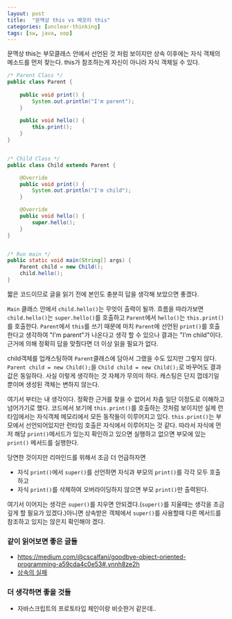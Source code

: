 ```yaml
---
layout: post
title:  "문맥상 this vs 메모리 this"
categories: [unclear-thinking] 
tags: [sw, java, oop]
---
```


문맥상 this는 부모클래스 안에서 선언된 것 처럼 보이지만 상속 이후에는 자식 객체의 메소드를 먼저 찾는다. this가 참조하는게 자신이 아니라 자식 객체일 수 있다.

```java
/* Parent Class */
public class Parent {
	
	public void print() {
		System.out.println("I'm parent");
	}
	
	public void hello() {
		this.print();
	}
}


/* Child Class */
public class Child extends Parent {

	@Override
	public void print() {
		System.out.println("I'm child");
	}

	@Override
	public void hello() {
		super.hello();
	}
}


/* Run main */
public static void main(String[] args) {
    Parent child = new Child();
    child.hello();
}
```

짧은 코드이므로 글을 읽기 전에 본인도 충분히 답을 생각해 보았으면 좋겠다.

`Main` 클래스 안에서 `child.hello()`는 무엇이 출력이 될까. 흐름을 따라가보면 `child.hello()`는 `super.hello()`를 호출하고 `Parent`에서 `hello()`는 `this.print()`를 호출한다. `Parent`에서 `this`를 쓰기 때문에 마치 `Parent`에 선언된 `print()`를 호출한다고 생각하여 "I'm parent"가 나온다고 생각 할 수 있으나 결과는 "I'm child"이다. 근거에 의해 정확히 답을 맞췄다면 더 이상 읽을 필요가 없다. 

child객체를 업캐스팅하여 `Parent`클래스에 담아서 그랬을 수도 있지만 그렇지 않다. `Parent child = new Child();`을 `Child child = new Child();`로 바꾸어도 결과값은 동일하다. 사실 이렇게 생각하는 것 자체가 무의미 하다. 캐스팅은 단지 껍데기일 뿐이며 생성된 객체는 변하지 않는다.

여기서 부터는 내 생각이다. 정확한 근거를 찾을 수 없어서 차츰 일단 이정도로 이해하고 넘어가기로 했다. 코드에서 보기에 `this.print()`를 호출하는 것처럼 보이지만 실제 런타임에서는 자식객체 메모리에서 모든 동작들이 이루어지고 있다. `this.print()`는 부모에서 선언되어있지만 런타임 호출은 자식에서 이루어지는 것 같다. 따라서 자식에 먼저 해당 `print()`메서드가 있는지 확인하고 있으면 실행하고 없으면 부모에 있는 `print()` 메서드를 실행한다.

당연한 것이지만 리마인드를 위해서 조금 더 언급하자면 
* 자식 `print()`에서 `super()`를 선언하면 자식과 부모의 `print()`를 각각 모두 호출하고
* 자식 `print()`를 삭제하여 오버라이딩하지 않으면 부모 `print()`만 출력된다.


여기서 이어지는 생각은 `super()`를 지우면 안되겠다.(`super()`를 지울때는 생각을 조금 깊게 할 필요가 있겠다.)아니면 상속받은 객체에서 `super()`를 사용할때 다른 메서드를 참조하고 있지는 않은지 확인해야 겠다.

### 같이 읽어보면 좋은 글들
* https://medium.com/@cscalfani/goodbye-object-oriented-programming-a59cda4c0e53#.ynnh8ze2h
* [상속의 실패]({{site.url}}/unclear-thinking/2018/04/28/java-inheritance-fail.html)

### 더 생각하면 좋을 것들
* 자바스크립트의 프로토타입 체인이랑 비슷한거 같은데..
